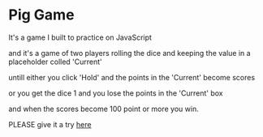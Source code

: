 # Pig Game

It's a game I built to practice on JavaScript

and it's a game of two players rolling the dice and keeping the value in a placeholder colled 'Current'

untill either you click 'Hold' and the points in the 'Current' become scores

or you get the dice 1 and you lose the points in the 'Current' box

and when the scores become 100 point or more you win.

PLEASE give it a try [here]()
